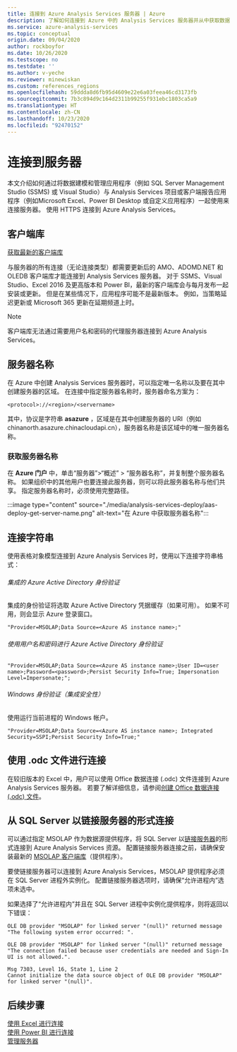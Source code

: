 ```yaml
---
title: 连接到 Azure Analysis Services 服务器 | Azure
description: 了解如何连接到 Azure 中的 Analysis Services 服务器并从中获取数据。
ms.service: azure-analysis-services
ms.topic: conceptual
origin.date: 09/04/2020
author: rockboyfor
ms.date: 10/26/2020
ms.testscope: no
ms.testdate: ''
ms.author: v-yeche
ms.reviewer: minewiskan
ms.custom: references_regions
ms.openlocfilehash: 59ddda8d6fb95d4609e22e6a03feea46cd3173fb
ms.sourcegitcommit: 7b3c894d9c164d2311b99255f931ebc1803ca5a9
ms.translationtype: HT
ms.contentlocale: zh-CN
ms.lasthandoff: 10/23/2020
ms.locfileid: "92470152"
---
```

# <a name="connecting-to-servers"></a>连接到服务器

本文介绍如何通过将数据建模和管理应用程序（例如 SQL Server Management Studio (SSMS) 或 Visual Studio）与 Analysis Services 项目或客户端报告应用程序（例如Microsoft Excel、Power BI Desktop 或自定义应用程序）一起使用来连接服务器。 使用 HTTPS 连接到 Azure Analysis Services。

## <a name="client-libraries"></a>客户端库

[获取最新的客户端库](https://docs.microsoft.com/analysis-services/client-libraries?view=azure-analysis-services-current)

与服务器的所有连接（无论连接类型）都需要更新后的 AMO、ADOMD.NET 和 OLEDB 客户端库才能连接到 Analysis Services 服务器。 对于 SSMS、Visual Studio、Excel 2016 及更高版本和 Power BI，最新的客户端库会与每月发布一起安装或更新。 但是在某些情况下，应用程序可能不是最新版本。 例如，当策略延迟更新或 Microsoft 365 更新在延期频道上时。

<!--CORRECT ON Microsoft 365-->

> [!NOTE]
> 客户端库无法通过需要用户名和密码的代理服务器连接到 Azure Analysis Services。 

## <a name="server-name"></a>服务器名称

在 Azure 中创建 Analysis Services 服务器时，可以指定唯一名称以及要在其中创建服务器的区域。 在连接中指定服务器名称时，服务器命名方案为：

```
<protocol>://<region>/<servername>
```
 其中，协议是字符串 **asazure** ，区域是在其中创建服务器的 URI（例如 chinanorth.asazure.chinacloudapi.cn），服务器名称是该区域中的唯一服务器名称。

### <a name="get-the-server-name"></a>获取服务器名称

在 **Azure 门户** 中，单击“服务器”>“概述” > “服务器名称”，并复制整个服务器名称。 如果组织中的其他用户也要连接此服务器，则可以将此服务器名称与他们共享。 指定服务器名称时，必须使用完整路径。

:::image type="content" source="./media/analysis-services-deploy/aas-deploy-get-server-name.png" alt-text="在 Azure 中获取服务器名称":::

<!--MOONCAKE: Not Available on The protocol for East US 2 region is **aspaaseastus2**.-->

## <a name="connection-string"></a>连接字符串

使用表格对象模型连接到 Azure Analysis Services 时，使用以下连接字符串格式：

###### <a name="integrated-azure-active-directory-authentication"></a>集成的 Azure Active Directory 身份验证

集成的身份验证将选取 Azure Active Directory 凭据缓存（如果可用）。 如果不可用，则会显示 Azure 登录窗口。

```
"Provider=MSOLAP;Data Source=<Azure AS instance name>;"
```

###### <a name="azure-active-directory-authentication-with-username-and-password"></a>使用用户名和密码进行 Azure Active Directory 身份验证

```
"Provider=MSOLAP;Data Source=<Azure AS instance name>;User ID=<user name>;Password=<password>;Persist Security Info=True; Impersonation Level=Impersonate;";
```

###### <a name="windows-authentication-integrated-security"></a>Windows 身份验证（集成安全性）

使用运行当前进程的 Windows 帐户。

```
"Provider=MSOLAP;Data Source=<Azure AS instance name>; Integrated Security=SSPI;Persist Security Info=True;"
```

## <a name="connect-using-an-odc-file"></a>使用 .odc 文件进行连接

在较旧版本的 Excel 中，用户可以使用 Office 数据连接 (.odc) 文件连接到 Azure Analysis Services 服务器。 若要了解详细信息，请参阅[创建 Office 数据连接 (.odc) 文件](analysis-services-odc.md)。

## <a name="connect-as-a-linked-server-from-sql-server"></a>从 SQL Server 以链接服务器的形式连接

可以通过指定 MSOLAP 作为数据源提供程序，将 SQL Server 以[链接服务器](https://docs.microsoft.com/sql/relational-databases/linked-servers/create-linked-servers-sql-server-database-engine)的形式连接到 Azure Analysis Services 资源。 配置链接服务器连接之前，请确保安装最新的 [MSOLAP 客户端库](https://docs.microsoft.com/analysis-services/client-libraries?view=azure-analysis-services-current)（提供程序）。 

<!--CORRECT ON https://docs.microsoft.com/ PREFIX-->

要使链接服务器可以连接到 Azure Analysis Services，MSOLAP 提供程序必须在 SQL Server 进程外实例化。 配置链接服务器选项时，请确保“允许进程内”选项未选中。

如果选择了“允许进程内”并且在 SQL Server 进程中实例化提供程序，则将返回以下错误：

```
OLE DB provider "MSOLAP" for linked server "(null)" returned message "The following system error occurred: ".

OLE DB provider "MSOLAP" for linked server "(null)" returned message "The connection failed because user credentials are needed and Sign-In UI is not allowed.".

Msg 7303, Level 16, State 1, Line 2
Cannot initialize the data source object of OLE DB provider "MSOLAP" for linked server "(null)".
```

## <a name="next-steps"></a>后续步骤

[使用 Excel 进行连接](analysis-services-connect-excel.md)    
[使用 Power BI 进行连接](analysis-services-connect-pbi.md)   
[管理服务器](analysis-services-manage.md)

<!-- Update_Description: update meta properties, wording update, update link -->